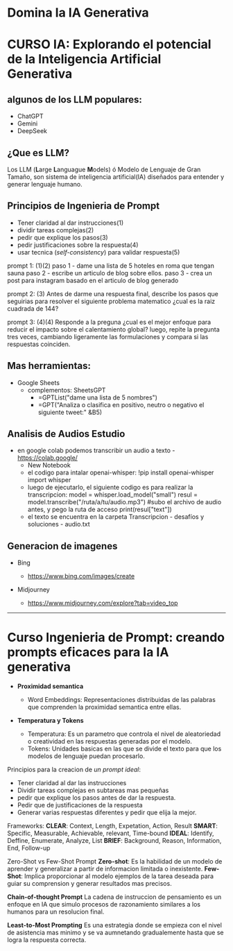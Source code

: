 # Domina la IA Generativa

# CURSO IA: Explorando el potencial de la Inteligencia Artificial Generativa

## algunos de los LLM populares:
- ChatGPT
- Gemini
- DeepSeek

## ¿Que es LLM?
Los LLM (**L**arge **L**anguague **M**odels) ó Modelo de Lenguaje de Gran Tamaño, son sistema de inteligencia artificial(IA) diseñados para entender y generar lenguaje humano.

## Principios de Ingenieria de Prompt
- Tener claridad al dar instrucciones(1)
- dividir tareas complejas(2)
- pedir que explique los pasos(3)
- pedir justificaciones sobre la respuesta(4)
- usar tecnica (*self-consistency*) para validar respuesta(5)

prompt 1: (1)(2)
paso 1 - dame una lista de 5 hoteles en roma que tengan sauna
paso 2 - escribe un articulo de blog sobre ellos.
paso 3 - crea un post para instagram basado en el articulo de blog generado

prompt 2: (3)
Antes de darme una respuesta final, describe los pasos que seguirias para resolver el siguiente problema matematico ¿cual es la raiz cuadrada de 144?

prompt 3: (4)(4)
Responde a la preguna ¿cual es el mejor enfoque para reducir el impacto sobre el calentamiento global? luego, repite la pregunta tres veces, cambiando ligeramente las formulaciones y compara si las respuestas coinciden.

## Mas herramientas:
- Google Sheets
    - complementos: SheetsGPT
        - =GPTList("dame una lista de 5 nombres")
        - =GPT("Analiza o clasifica en positivo, neutro o negativo el siguiente tweet:" &B5)

## Analisis de Audios Estudio
- en google colab podemos transcribir un audio a texto - https://colab.google/
    - New Notebook
    - el codigo para intalar openai-whisper:
        !pip install openai-whisper
        import whisper
    - luego de ejecutarlo, el siguiente codigo es para realizar la transcripcion:
        model = whisper.load_model("small")
        resul = model.transcribe("/ruta/a/tu/audio.mp3") #subo el archivo de audio antes, y pego la ruta de acceso
        print(resul["text"])
    - el texto se encuentra en la carpeta Transcripcion - desafíos y soluciones - audio.txt


## Generacion de imagenes
- Bing
    - https://www.bing.com/images/create

- Midjourney
    - https://www.midjourney.com/explore?tab=video_top

----------------------------------------------------------------------------
# Curso Ingenieria de Prompt: creando prompts eficaces para la IA generativa

- **Proximidad semantica**
    - Word Embeddings: Representaciones distribuidas de las palabras que comprenden la proximidad semantica entre ellas.

- **Temperatura y Tokens**
    - Temperatura: Es un parametro que controla el nivel de aleatoriedad o creatividad en las respuestas generadas por el modelo.
    - Tokens: Unidades basicas en las que se divide el texto para que los modelos de lenguaje puedan procesarlo.

Principios para la creacion de *un prompt ideal*:
- Tener claridad al dar las instrucciones
- Dividir tareas complejas en subtareas mas pequeñas
- pedir que explique los pasos antes de dar la respuesta.
- Pedir que de justificaciones de la respuesta
- Generar varias respuestas diferentes y pedir que elija la mejor.

Frameworks:
**CLEAR**: Context, Length, Expetation, Action, Result
**SMART**: Specific, Measurable, Achievable, relevant, Time-bound
**IDEAL**: Identify, Deffine, Enumerate, Analyze, List
**BRIEF**: Background, Reason, Information, End, Follow-up

Zero-Shot vs Few-Shot Prompt
**Zero-shot**: Es la habilidad de un modelo de aprender y generalizar a partir de informacion limitada o inexistente.
**Few-Shot**: Implica proporcionar al modelo ejemplos de la tarea deseada para guiar su comprension y generar resultados mas precisos.

**Chain-of-thought Prompt**
La cadena de instruccion de pensamiento es un enfoque en IA que simulo procesos de razonamiento similares a los humanos para un resolucion final.

**Least-to-Most Prompting**
Es una estrategia donde se empieza con el nivel de asistencia mas minimo y se va aumnetando gradualemente hasta que se logra la respuesta correcta.